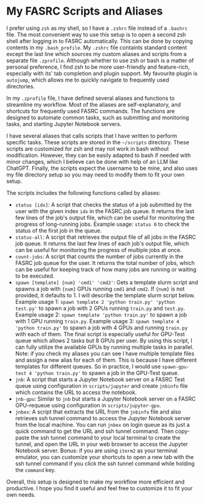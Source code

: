 # My FASRC Scripts and Aliases
I prefer using `zsh` as my shell, so I have a `.zshrc` file instead of a `.bashrc` file. The most convenient way to use this setup is to open a second zsh shell after logging in to FASRC automatically. This can be done by copying contents in my `.bash_profile`. My `.zshrc` file containts standard content except the last line which sources my custom aliases and scripts from a separate file `.zprofile`. Although whether to use zsh or bash is a matter of personal preference, I find zsh to be more user-friendly and feature-rich, especially with its' tab completion and plugin support. My favourite plugin is `autojump`, which allows me to quickly navigate to frequently used directories.

In my `.zprofile` file, I have defined several aliases and functions to streamline my workflow. Most of the aliases are self-explanatory, and shortcuts for frequently used FASRC commands. The functions are designed to automate common tasks, such as submitting and monitoring tasks, and starting Jupyter Notebook servers.

I have several aliases that calls scripts that I have written to perform specific tasks. These scripts are stored in the `~/scripts` directory. These scripts are customized for zsh and may not work in bash without modification. However, they can be easily adapted to bash if needed with minor changes, which I believe can be done with help of an LLM like ChatGPT. Finally, the scripts expect the username to be mine, and also uses my file directory setup so you may need to modify them to fit your own setup.

The scripts includes the following functions called by aliases:
- `status [idx]`: A script that checks the status of a job submitted by the user with the given index `idx` in the FASRC job queue. It returns the last few lines of the job's output file, which can be useful for monitoring the progress of long-running jobs.
    Example usage: `status 0` to check the status of the first job in the queue.
- `status-all`: A script that retrieves the output file of all jobs in the FASRC job queue. It returns the last few lines of each job's output file, which can be useful for monitoring the progress of multiple jobs at once.
- `count-jobs`: A script that counts the number of jobs currently in the FASRC job queue for the user. It returns the total number of jobs, which can be useful for keeping track of how many jobs are running or waiting to be executed.
- `spawn [template] {num} 'cmd1' 'cmd2'`: Gets a template slurm script and spawns a job with `{num}` GPUs running `cmd1` and `cmd2`. If `{num}` is not provided, it defaults to 1. I will describe the template slurm script below.
    Example usage 1: `spawn template 2 'python train.py' 'python test.py'` to spawn a job with 2 GPUs running `train.py` and `test.py`.
    Example usage 2: `spawn template 'python train.py'` to spawn a job with 1 GPU running `train.py`.
    Example usage 3: `spawn template 4 'python train.py'` to spawn a job with 4 GPUs and running `train.py` with each of them. 
    The final script is especially useful for GPU-Test queue which allows 2 tasks but 8 GPUs per user. By using this script, I can fully utilize the available GPUs by running multiple tasks in parallel.
    Note: if you check my aliases you can see I have multiple template files and assign a new alias for each of them. This is because I have different templates for different queues. So in practice, I would use `spawn-gpu-test 4 'python train.py'` to spawn a job in the GPU-Test queue.
- `jnb`: A script that starts a Jupyter Notebook server on a FASRC Test queue using configuration in `scripts/jupyter` and create `jnbinfo` file which contains the URL to access the notebook. 
- `jnb-gpu`: Similar to `jnb` but starts a Jupyter Notebook server on a FASRC GPU-requeue using configuration in `scripts/jupyter-gpu`.
- `jnbex`: A script that extracts the URL from the `jnbinfo` file and also retrieves ssh tunnel command to access the Jupyter Notebook server from the local machine. You can run `jnbex` on login queue as its just a quick command to get the URL and ssh tunnel command. Then copy-paste the ssh tunnel command to your local terminal to create the tunnel, and open the URL in your web browser to access the Jupyter Notebook server.
  Bonus: if you are using `iterm2` as your terminal emulator, you can customize your shortcuts to open a new tab with the ssh tunnel command if you click the ssh tunnel command while holding the `command` key.

Overall, this setup is designed to make my workflow more efficient and productive. I hope you find it useful and feel free to customize it to fit your own needs.